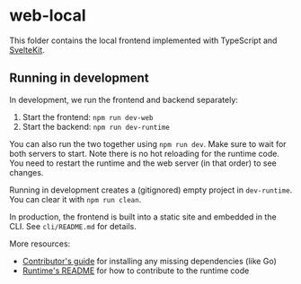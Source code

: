# web-local

This folder contains the local frontend implemented with TypeScript and [SvelteKit](https://kit.svelte.dev). 

## Running in development

In development, we run the frontend and backend separately:

1. Start the frontend: `npm run dev-web`
2. Start the backend: `npm run dev-runtime`

You can also run the two together using `npm run dev`. Make sure to wait for both servers to start.
Note there is no hot reloading for the runtime code. You need to restart the runtime and the web server (in that order) to see changes.

Running in development creates a (gitignored) empty project in `dev-runtime`. You can clear it with `npm run clean`.

In production, the frontend is built into a static site and embedded in the CLI. See `cli/README.md` for details. 

More resources:
- [Contributor's guide](../CONTRIBUTING.md) for installing any missing dependencies (like Go)
- [Runtime's README](../runtime/README.md) for how to contribute to the runtime code
